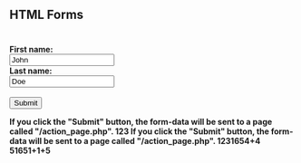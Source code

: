 <!DOCTYPE html>
<html>
<body>

<h2>HTML Forms</h2>
<h1>
<h4>

<form action="/action_page.php">
  <label for="fname">First name:</label><br>
  <input type="text" id="fname" name="fname" value="John"><br>
  <label for="lname">Last name:</label><br>
  <input type="text" id="lname" name="lname" value="Doe"><br><br>
  <input type="submit" value="Submit">
</form> 

<span>If you click the "Submit" button, the form-data will be sent to a page called "/action_page.php".</span>
<a>123 If you click the "Submit" button, the form-data will be sent to a page called "/action_page.php".</a>
1231654+4
51651+1+5
</body>
</html>

